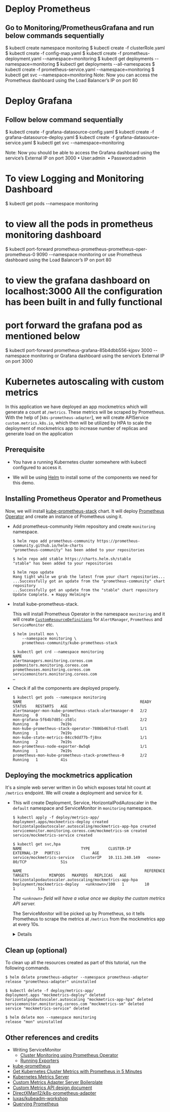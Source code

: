# Deploy Prometheus 
## Go to Monitoring/PrometheusGrafana and run below commands sequentially

$ kubectl create namespace monitoring 
$ kubectl create -f clusterRole.yaml 
$ kubectl create -f config-map.yaml 
$ kubectl create -f prometheus-deployment.yaml --namespace=monitoring 
$ kubectl get deployments --namespace=monitoring 
$ kubectl get deployments --all-namespaces 
$ kubectl create -f prometheus-service.yaml --namespace=monitoring 
$ kubectl get svc --namespace=monitoring
Note: Now you can access the Prometheus dashboard using the Load Balancer’s IP on port 80

# Deploy Grafana
## Follow below command sequentially
$ kubectl create -f grafana-datasource-config.yaml 
$ kubectl create -f grafana-datasource-deploy.yaml 
$ kubectl create -f grafana-datasource-service.yaml 
$ kubectl get svc --namespace=monitoring

Note: Now you should be able to access the Grafana dashboard using the service’s External IP on port 3000 
•	User:admin 
•	Password:admin

# To view Logging and Monitoring Dashboard
$ kubectl get pods --namespace monitoring 
# to view all the pods in prometheus monitoring dashboard
$ kubectl port-forward prometheus-prometheus-prometheus-oper-prometheus-0 9090 --namespace monitoring or use Prometheus dashboard using the Load Balancer’s IP on port 80
# to view the grafana dashboard on localhost:3000 All the configuration has been built in and fully functional
# port forward the grafana pod as mentioned below
$ kubectl port-forward prometheus-grafana-85b4dbb556-kjpsv 3000 --namespace monitoring or Grafana dashboard using the service’s External IP on port 3000


# Kubernetes autoscaling with custom metrics

In this application we have deployed an app mockmetrics which will generate a count at `/metrics`. These metrics will be scraped by Prometheus. With the help of [`k8s-prometheus-adapter`], we will create APIService `custom.metrics.k8s.io`, which then will be utilized by HPA to scale the deployment of mockmetrics app to increase number of replicas and generate load on the application

## Prerequisite
- You have a running Kubernetes cluster somewhere with kubectl configured to access it.

- We will be using [Helm](https://helm.sh/docs/intro/install/) to install some of the components we need for this demo.


## Installing Prometheus Operator and Prometheus
Now, we will install [kube-prometheus-stack](https://github.com/prometheus-community/helm-charts/tree/main/charts/kube-prometheus-stack) chart. It will deploy [Prometheus Operator](https://github.com/coreos/prometheus-operator) and create an instance of Prometheus using it.

- Add prometheus-community Helm repository and create `monitoring` namespace.

  ```console
  $ helm repo add prometheus-community https://prometheus-community.github.io/helm-charts
  "prometheus-community" has been added to your repositories
  
  $ helm repo add stable https://charts.helm.sh/stable
  "stable" has been added to your repositories
  
  $ helm repo update
  Hang tight while we grab the latest from your chart repositories...
  ...Successfully got an update from the "prometheus-community" chart repository
  ...Successfully got an update from the "stable" chart repository
  Update Complete. ⎈ Happy Helming!⎈ 

  ```
- Install kube-prometheus-stack.

  This will install Prometheus Operator in the namespace `monitoring` and it will create [`CustomResourceDefinitions`](https://kubernetes.io/docs/concepts/extend-kubernetes/api-extension/custom-resources/#customresourcedefinitions) for `AlertManager`, `Prometheus` and `ServiceMonitor` etc.
  ```
  $ helm install mon \
      --namespace monitoring \
      prometheus-community/kube-prometheus-stack
  ```
  ```console
  $ kubectl get crd --namespace monitoring
  NAME                                        
  alertmanagers.monitoring.coreos.com         
  podmonitors.monitoring.coreos.com           
  prometheuses.monitoring.coreos.com          
  servicemonitors.monitoring.coreos.com       
  …
  ```

- Check if all the components are deployed properly.
  ```console
  $ kubectl get pods --namespace monitoring
  NAME                                                    READY   STATUS    RESTARTS   AGE
  alertmanager-mon-kube-prometheus-stack-alertmanager-0   2/2     Running   0          7m1s
  mon-grafana-5f64b7d85c-z58lc                            2/2     Running   0          7m19s
  mon-kube-prometheus-stack-operator-7886b467cd-t5x8l     1/1     Running   1          7m19s
  mon-kube-state-metrics-84cc9dd77b-fj8nx                 1/1     Running   2          7m19s
  mon-prometheus-node-exporter-8w5q6                      1/1     Running   1          7m19s
  prometheus-mon-kube-prometheus-stack-prometheus-0       2/2     Running   1          41s
  ```

## Deploying the mockmetrics application

It's a simple web server written in Go which exposes total hit count at `/metrics` endpoint. We will create a deployment and service for it.

- This will create Deployment, Service, HorizontalPodAutoscaler in the `default` namespace and ServiceMonitor in `monitoring` namespace.
  ```console
  $ kubectl apply -f deploy/metrics-app/
  deployment.apps/mockmetrics-deploy created
  horizontalpodautoscaler.autoscaling/mockmetrics-app-hpa created
  servicemonitor.monitoring.coreos.com/mockmetrics-sm created
  service/mockmetrics-service created

  $ kubectl get svc,hpa
  NAME                          TYPE        CLUSTER-IP       EXTERNAL-IP   PORT(S)              AGE
  service/mockmetrics-service   ClusterIP   10.111.240.149   <none>        80/TCP               51s

  NAME                                                      REFERENCE                       TARGETS         MINPODS   MAXPODS   REPLICAS   AGE
  horizontalpodautoscaler.autoscaling/mockmetrics-app-hpa   Deployment/mockmetrics-deploy   <unknown>/100   1         10        1          51s
  ```
  _The `<unknown>` field will have a value once we deploy the custom metrics API server._

  The ServiceMonitor will be picked up by Prometheus, so it tells Prometheus to scrape the metrics at `/metrics` from the mockmetrics app at every 10s.
  <details>


## Clean up (optional)
To clean up all the resources created as part of this tutorial, run the following commands.

```console
$ helm delete prometheus-adapter --namespace prometheus-adapter
release "prometheus-adapter" uninstalled

$ kubectl delete -f deploy/metrics-app/
deployment.apps "mockmetrics-deploy" deleted
horizontalpodautoscaler.autoscaling "mockmetrics-app-hpa" deleted
servicemonitor.monitoring.coreos.com "mockmetrics-sm" deleted
service "mockmetrics-service" deleted

$ helm delete mon --namespace monitoring
release "mon" uninstalled
```

## Other references and credits
- Writing ServiceMonitor
  - [Cluster Monitoring using Prometheus Operator](https://github.com/coreos/prometheus-operator/blob/master/Documentation/user-guides/cluster-monitoring.md)
  - [Running Exporters](https://github.com/coreos/prometheus-operator/blob/master/Documentation/user-guides/running-exporters.md)
- [kube-prometheus](https://github.com/coreos/prometheus-operator/tree/master/helm/kube-prometheus)
- [Get Kubernetes Cluster Metrics with Prometheus in 5 Minutes](https://akomljen.com/get-kubernetes-cluster-metrics-with-prometheus-in-5-minutes/)
- [Kubernetes Metrics Server](https://github.com/kubernetes-incubator/metrics-server)
- [Custom Metrics Adapter Server Boilerplate](https://github.com/kubernetes-incubator/custom-metrics-apiserver)
- [Custom Metrics API design document](https://github.com/kubernetes/community/blob/master/contributors/design-proposals/instrumentation/custom-metrics-api.md)
- [DirectXMan12/k8s-prometheus-adapter](https://github.com/DirectXMan12/k8s-prometheus-adapter)
- [luxas/kubeadm-workshop](https://github.com/luxas/kubeadm-workshop)
- [Querying Prometheus](https://prometheus.io/docs/prometheus/latest/querying/basics/)

